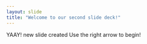 ```yaml
---
layout: slide
title: "Welcome to our second slide deck!"
---
```

YAAY! new slide created
Use the right arrow to begin!
